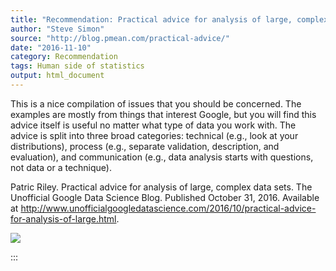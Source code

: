 ```yaml
---
title: "Recommendation: Practical advice for analysis of large, complex data sets"
author: "Steve Simon"
source: "http://blog.pmean.com/practical-advice/"
date: "2016-11-10"
category: Recommendation
tags: Human side of statistics
output: html_document
---
```


This is a nice compilation of issues that you should be concerned. The
examples are mostly from things that interest Google, but you will find
this advice itself is useful no matter what type of data you work with.
The advice is split into three broad categories: technical (e.g., look
at your distributions), process (e.g., separate validation, description,
and evaluation), and communication (e.g., data analysis starts with
questions, not data or a technique).

<!---More--->

Patric Riley. Practical advice for analysis of large, complex data sets.
The Unofficial Google Data Science Blog. Published October 31, 2016.
Available at
<http://www.unofficialgoogledatascience.com/2016/10/practical-advice-for-analysis-of-large.html>.

![](../../images/practical-advice01.png)


:::

